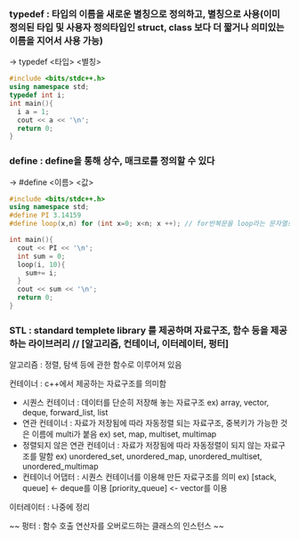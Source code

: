 ### typedef : 타입의 이름을 새로운 별칭으로 정의하고, 별칭으로 사용(이미 정의된 타입 및 사용자 정의타입인 struct, class 보다 더 짧거나 의미있는 이름을 지어서 사용 가능)
-> typedef <타입> <별칭>
```cpp
#include <bits/stdc++.h>
using namespace std;
typedef int i;
int main(){
  i a = 1;
  cout << a << '\n';
  return 0;
}
```

### define : define을 통해 상수, 매크로를 정의할 수 있다
-> #define <이름> <값>
```cpp
#include <bits/stdc++.h>
using namespace std;
#define PI 3.14159
#define loop(x,n) for (int x=0; x<n; x ++); // for반복문을 loop라는 문자열로 치환

int main(){
  cout << PI << '\n';
  int sum = 0;
  loop(i, 10){
    sum+= i;
  }
  cout << sum << '\n';
  return 0;
}
```
### STL : standard templete library 를 제공하며 자료구조, 함수 등을 제공하는 라이브러리 // [알고리즘, 컨테이너, 이터레이터, 펑터]
알고리즘 : 정렬, 탐색 등에 관한 함수로 이루어져 있음

컨테이너 : c++에서 제공하는 자료구조를 의미함
- 시퀀스 컨테이너 : 데이터를 단순히 저장해 놓는 자료구조 ex) array, vector, deque, forward_list, list
- 연관 컨테이너 : 자료가 저장됨에 따라 자동정렬 되는 자료구조, 중복키가 가능한 것은 이름에 multi가 붙음 ex) set, map, multiset, multimap
- 정렬되지 않은 연관 컨테이너 : 자료가 저장됨에 따라 자동정렬이 되지 않는 자료구조를 말함 ex) unordered_set, unordered_map, unordered_multiset, unordered_multimap
- 컨테이너 어댑터 : 시퀀스 컨테이너를 이용해 만든 자료구조를 의미 ex) [stack, queue] <- deque를 이용 [priority_queue] <- vector를 이용

이터레이터 : 나중에 정리 

~~ 펑터 : 함수 호출 연산자를 오버로드하는 클래스의 인스턴스 ~~